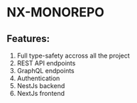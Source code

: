 # NX-MONOREPO
## Features:
1. Full type-safety accross all the project
2. REST API endpoints
3. GraphQL endpoints
4. Authentication 
5. NestJs backend
6. NextJs frontend 